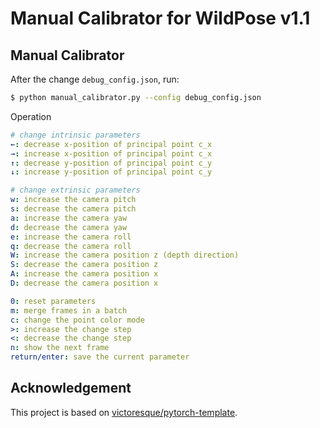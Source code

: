 # Manual Calibrator for WildPose v1.1

## Manual Calibrator

After the change `debug_config.json`, run:
```bash
$ python manual_calibrator.py --config debug_config.json
```

Operation
```yaml
# change intrinsic parameters
←: decrease x-position of principal point c_x
→: increase x-position of principal point c_x
↑: decrease y-position of principal point c_y
↓: increase y-position of principal point c_y

# change extrinsic parameters
w: increase the camera pitch
s: decrease the camera pitch
a: increase the camera yaw
d: decrease the camera yaw
e: increase the camera roll
q: decrease the camera roll
W: increase the camera position z (depth direction)
S: decrease the camera position z
A: increase the camera position x
D: decrease the camera position x

0: reset parameters
m: merge frames in a batch
c: change the point color mode
>: increase the change step
<: decrease the change step
n: show the next frame
return/enter: save the current parameter
```

## Acknowledgement

This project is based on [victoresque/pytorch-template](https://github.com/victoresque/pytorch-template).

